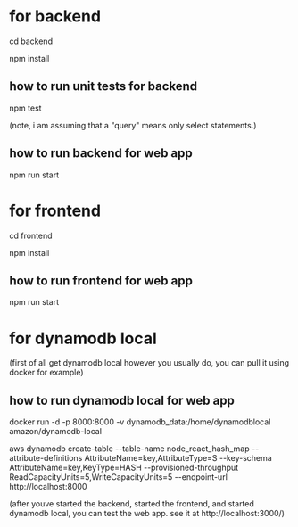 # for backend
cd backend

npm install

## how to run unit tests for backend
npm test

(note, i am assuming that a "query" means only select statements.)

## how to run backend for web app
npm run start


# for frontend
cd frontend

npm install

## how to run frontend for web app
npm run start


# for dynamodb local
(first of all get dynamodb local however you usually do, you can pull it using docker for example)

## how to run dynamodb local for web app
docker run -d -p 8000:8000 -v dynamodb_data:/home/dynamodblocal amazon/dynamodb-local

aws dynamodb create-table --table-name node_react_hash_map --attribute-definitions AttributeName=key,AttributeType=S --key-schema AttributeName=key,KeyType=HASH --provisioned-throughput ReadCapacityUnits=5,WriteCapacityUnits=5 --endpoint-url http://localhost:8000

(after youve started the backend, started the frontend, and started dynamodb local, you can test the web app. see it at http://localhost:3000/)
